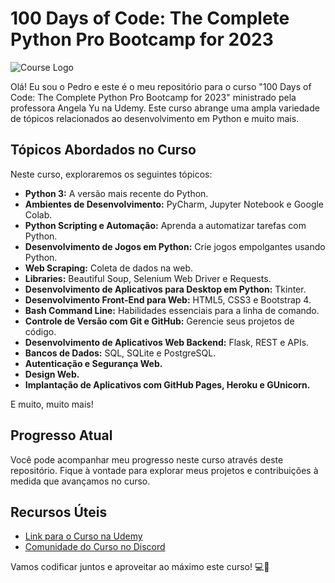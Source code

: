 # 100 Days of Code: The Complete Python Pro Bootcamp for 2023

![Course Logo](https://www.udemy.com/staticx/udemy/images/v7/logo-udemy-inverted.svg)

Olá! Eu sou o Pedro e este é o meu repositório para o curso "100 Days of Code: The Complete Python Pro Bootcamp for 2023" ministrado pela professora Angela Yu na Udemy. Este curso abrange uma ampla variedade de tópicos relacionados ao desenvolvimento em Python e muito mais.

## Tópicos Abordados no Curso

Neste curso, exploraremos os seguintes tópicos:

- **Python 3:** A versão mais recente do Python.
- **Ambientes de Desenvolvimento:** PyCharm, Jupyter Notebook e Google Colab.
- **Python Scripting e Automação:** Aprenda a automatizar tarefas com Python.
- **Desenvolvimento de Jogos em Python:** Crie jogos empolgantes usando Python.
- **Web Scraping:** Coleta de dados na web.
- **Libraries:** Beautiful Soup, Selenium Web Driver e Requests.
- **Desenvolvimento de Aplicativos para Desktop em Python:** Tkinter.
- **Desenvolvimento Front-End para Web:** HTML5, CSS3 e Bootstrap 4.
- **Bash Command Line:** Habilidades essenciais para a linha de comando.
- **Controle de Versão com Git e GitHub:** Gerencie seus projetos de código.
- **Desenvolvimento de Aplicativos Web Backend:** Flask, REST e APIs.
- **Bancos de Dados:** SQL, SQLite e PostgreSQL.
- **Autenticação e Segurança Web.**
- **Design Web.**
- **Implantação de Aplicativos com GitHub Pages, Heroku e GUnicorn.**

E muito, muito mais!

## Progresso Atual

Você pode acompanhar meu progresso neste curso através deste repositório. Fique à vontade para explorar meus projetos e contribuições à medida que avançamos no curso.

## Recursos Úteis

- [Link para o Curso na Udemy](https://www.udemy.com/course/100-days-of-code/)
- [Comunidade do Curso no Discord](https://discord.com/invite/3DDPkCAU3N)

Vamos codificar juntos e aproveitar ao máximo este curso! 💻🚀

